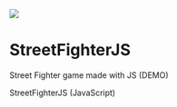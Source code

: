 ![](https://lh3.googleusercontent.com/0s-BBXndI95bbBzGj7QS0OocvgZHMDDyU8xXt_9-GSR7cMlu2yJeeV7Az67WTIMyiPJ8uDFamxZ-w7XNdWFNioHculoQeLgn89GOhNFRytrZc_lnpJOIau6j-oayAmTRvim1JgBDC7_fYYtCe1mvwX9aEIy-gl4qVO2MLwlLT9xvSYQ-OPNFIWIg5Ol3P8PRtEZcbqiQ8I3m-Xl-EW9T2D3YHg-_dsY2W0l8JEt6bZB2znsw2fy0lcSMgRcZIhwUAT-BuEYkfN7Ydm3o2Y2Et-l5KZaVuBDesh27ZYHwz7gCIggDCEdPivTn4SpmarWlBw12YaycI0OggIxvLw73fj7MZ2xEQnwYkRtM_ClGCcWYmvBKeo3a7wdNV9LSTIH2XMd22aW0jfuDVCez8j20ktckYILpJwHPbPMN6Yy52Q_Nau0DREWgAZjZy0Fxh8iNwYgV3CHUEHQ0UZqBt_59RPqaHlsKzlQY6go-DhVs1PDVg-oRmNqzAclPRARgawQ0Z9_dxa2BJ9C2nsnlkZw2L530vA1ti58lh3IgWcgY6BrRtqrX1vo8LFr6ChLFbNq7=w1440-h803)

# StreetFighterJS
Street Fighter game made with JS (DEMO)

StreetFighterJS (JavaScript)
